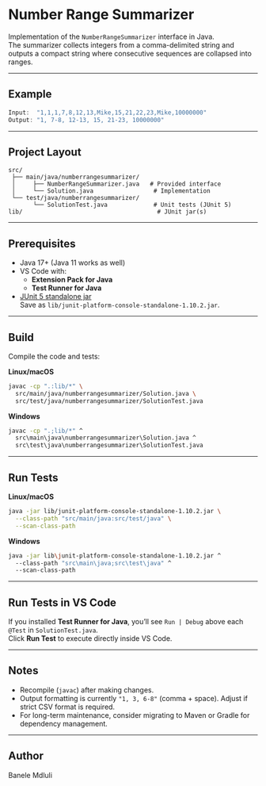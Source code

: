 # Number Range Summarizer

Implementation of the `NumberRangeSummarizer` interface in Java.  
The summarizer collects integers from a comma-delimited string and outputs a compact string where consecutive sequences are collapsed into ranges.

---

## Example

```java
Input:  "1,1,1,7,8,12,13,Mike,15,21,22,23,Mike,10000000"
Output: "1, 7-8, 12-13, 15, 21-23, 10000000"
```

---

## Project Layout

```
src/
 ├── main/java/numberrangesummarizer/
 │     ├── NumberRangeSummarizer.java   # Provided interface
 │     └── Solution.java                 # Implementation
 └── test/java/numberrangesummarizer/
       └── SolutionTest.java             # Unit tests (JUnit 5)
lib/                                      # JUnit jar(s)
```

---

## Prerequisites

- Java 17+ (Java 11 works as well)
- VS Code with:
  - **Extension Pack for Java**
  - **Test Runner for Java**
- [JUnit 5 standalone jar](https://search.maven.org/artifact/org.junit.platform/junit-platform-console-standalone/1.10.2/jar)  
  Save as `lib/junit-platform-console-standalone-1.10.2.jar`.

---

## Build

Compile the code and tests:

**Linux/macOS**
```bash
javac -cp ".:lib/*" \
  src/main/java/numberrangesummarizer/Solution.java \
  src/test/java/numberrangesummarizer/SolutionTest.java
```

**Windows**
```bash
javac -cp ".;lib/*" ^
  src\main\java\numberrangesummarizer\Solution.java ^
  src\test\java\numberrangesummarizer\SolutionTest.java
```

---

## Run Tests

**Linux/macOS**
```bash
java -jar lib/junit-platform-console-standalone-1.10.2.jar \
  --class-path "src/main/java:src/test/java" \
  --scan-class-path
```

**Windows**
```bash
java -jar lib\junit-platform-console-standalone-1.10.2.jar ^
  --class-path "src\main\java;src\test\java" ^
  --scan-class-path
```

---

## Run Tests in VS Code

If you installed **Test Runner for Java**, you’ll see `Run | Debug` above each `@Test` in `SolutionTest.java`.  
Click **Run Test** to execute directly inside VS Code.

---

## Notes

- Recompile (`javac`) after making changes.  
- Output formatting is currently `"1, 3, 6-8"` (comma + space). Adjust if strict CSV format is required.  
- For long-term maintenance, consider migrating to Maven or Gradle for dependency management.

---

## Author

Banele Mdluli
